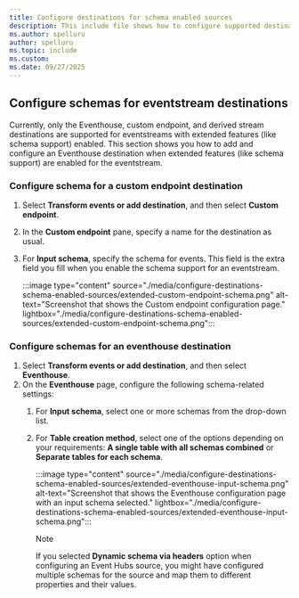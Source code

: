 ```yaml
---
title: Configure destinations for schema enabled sources
description: This include file shows how to configure supported destinations for schema enabled sources.
ms.author: spelluru
author: spelluru 
ms.topic: include
ms.custom:
ms.date: 09/27/2025
---
```


## Configure schemas for eventstream destinations 
Currently, only the Eventhouse, custom endpoint, and derived stream destinations are supported for eventstreams with extended features (like schema support) enabled. This section shows you how to add and configure an Eventhouse destination when extended features (like schema support) are enabled for the eventstream. 

### Configure schema for a custom endpoint destination

1. Select **Transform events or add destination**, and then select **Custom endpoint**.
1. In the **Custom endpoint** pane, specify a name for the destination as usual. 
1. For **Input schema**, specify the schema for events. This field is the extra field you fill when you enable the schema support for an eventstream. 

    :::image type="content" source="./media/configure-destinations-schema-enabled-sources/extended-custom-endpoint-schema.png" alt-text="Screenshot that shows the Custom endpoint configuration page." lightbox="./media/configure-destinations-schema-enabled-sources/extended-custom-endpoint-schema.png":::
    

### Configure schemas for an eventhouse destination

1. Select **Transform events or add destination**, and then select **Eventhouse**.
1. On the **Eventhouse** page, configure the following schema-related settings:
    1. For **Input schema**, select one or more schemas from the drop-down list.     
    1. For **Table creation method**, select one of the options depending on your requirements: **A single table with all schemas combined** or **Separate tables for each schema**. 

        :::image type="content" source="./media/configure-destinations-schema-enabled-sources/extended-eventhouse-input-schema.png" alt-text="Screenshot that shows the Eventhouse configuration page with an input schema selected." lightbox="./media/configure-destinations-schema-enabled-sources/extended-eventhouse-input-schema.png":::

        > [!NOTE]
        > If you selected **Dynamic schema via headers** option when configuring an Event Hubs source, you might have configured multiple schemas for the source and map them to different properties and their values.


